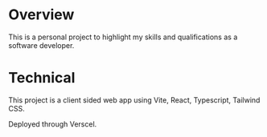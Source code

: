 # Overview
This is a personal project to highlight my skills and qualifications as a software developer.

# Technical
This project is a client sided web app using Vite, React, Typescript, Tailwind CSS.

Deployed through Verscel.